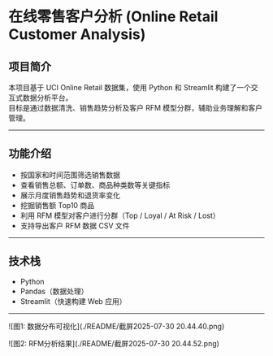 # 在线零售客户分析 (Online Retail Customer Analysis)

## 项目简介

本项目基于 UCI Online Retail 数据集，使用 Python 和 Streamlit 构建了一个交互式数据分析平台。  
目标是通过数据清洗、销售趋势分析及客户 RFM 模型分群，辅助业务理解和客户管理。  

---

## 功能介绍

- 按国家和时间范围筛选销售数据  
- 查看销售总额、订单数、商品种类数等关键指标  
- 展示月度销售趋势和退货率变化  
- 挖掘销售额 Top10 商品  
- 利用 RFM 模型对客户进行分群（Top / Loyal / At Risk / Lost）  
- 支持导出客户 RFM 数据 CSV 文件  

---

## 技术栈

- Python  
- Pandas（数据处理）  
- Streamlit（快速构建 Web 应用）  

---

<!-- 图片1 -->
![图1: 数据分布可视化](./README/截屏2025-07-30 20.44.40.png)

<!-- 图片2 -->
![图2: RFM分析结果](./README/截屏2025-07-30 20.44.52.png)
